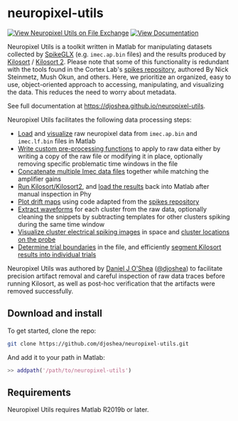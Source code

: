 # neuropixel-utils

[![View Neuropixel Utils on File Exchange](https://www.mathworks.com/matlabcentral/images/matlab-file-exchange.svg)](https://www.mathworks.com/matlabcentral/fileexchange/81238-neuropixel-utils)
[![View Documentation](https://img.shields.io/badge/docs-latest-blue)](https://djoshea.github.io/neuropixel-utils/)

Neuropixel Utils is a toolkit written in Matlab for manipulating datasets collected by [SpikeGLX](https://github.com/billkarsh/SpikeGLX) (e.g. `imec.ap.bin` files) and the results produced by [Kilosort](https://github.com/cortex-lab/KiloSort) / [Kilosort 2](https://github.com/MouseLand/Kilosort2/). Please note that some of this functionality is redundant with the tools found in the Cortex Lab's [spikes repository](https://github.com/cortex-lab/spikes), authored By Nick Steinmetz, Mush Okun, and others. Here, we prioritize an organized, easy to use, object-oriented approach to accessing, manipulating, and visualizing the data. This reduces the need to worry about metadata.

See full documentation at <https://djoshea.github.io/neuropixel-utils>.

Neuropixel Utils facilitates the following data processing steps:

- [Load](https://djoshea.github.io/neuropixel-utils/imec_dataset.md#constructing-a-neuropixelimecdataset) and [visualize](https://djoshea.github.io/neuropixel-utils/imec_dataset.md#plotting-specific-time-windows) raw neuropixel data from `imec.ap.bin` and `imec.lf.bin` files in Matlab
- [Write custom pre-processing functions](https://djoshea.github.io/neuropixel-utils/imec_dataset.md#building-a-preprocessing-pipeline) to apply to raw data either by writing a copy of the raw file or modifying it in place, optionally removing specific problematic time windows in the file
- [Concatenate multiple Imec data files](https://djoshea.github.io/neuropixel-utils/imec_dataset.md#concatenating-multiple-files-together) together while matching the amplifier gains
- [Run Kilosort/Kilosort2](https://djoshea.github.io/neuropixel-utils/kilosort.md#running-kilosort), and [load the results](https://djoshea.github.io/neuropixel-utils/kilosort.md#loading-kilosort-results) back into Matlab after manual inspection in Phy
- [Plot drift maps](https://djoshea.github.io/neuropixel-utils/analysis.md#plotting-drift-maps) using code adapted from the [spikes repository](https://github.com/cortex-lab/spikes)
- [Extract waveforms](https://djoshea.github.io/neuropixel-utils/waveforms.md#extracting-waveforms-via-kilosortdataset) for each cluster from the raw data, optionally cleaning the snippets by subtracting templates for other clusters spiking during the same time window
- [Visualize cluster electrical spiking images](https://djoshea.github.io/neuropixel-utils/analysis.md#plotting-electrical-images) in space and [cluster locations on the probe](https://djoshea.github.io/neuropixel-utils/analysis.md#plotting-cluster-centers-of-mass)
- [Determine trial boundaries](https://djoshea.github.io/neuropixel-utils/kilosort.md#segmenting-a-kilosort-dataset-into-trials) in the file, and efficiently [segment Kilosort results into individual trials](https://djoshea.github.io/neuropixel-utils/kilosort.md#kilosorttrialsegmenteddataset)

Neuropixel Utils was authored by [Daniel J O'Shea](http://djoshea.com) ([@djoshea](https://twitter.com/djoshea)) to facilitate precision artifact removal and careful inspection of raw data traces before running Kilosort, as well as post-hoc verification that the artifacts were removed successfully.

## Download and install

To get started, clone the repo:

```bash
git clone https://github.com/djoshea/neuropixel-utils.git
```

And add it to your path in Matlab:

```matlab
>> addpath('/path/to/neuropixel-utils')
```

## Requirements

Neuropixel Utils requires Matlab R2019b or later.
